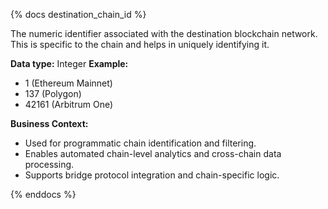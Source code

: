 {% docs destination_chain_id %}

The numeric identifier associated with the destination blockchain network. This is specific to the chain and helps in uniquely identifying it.

**Data type:** Integer
**Example:**
- 1 (Ethereum Mainnet)
- 137 (Polygon)
- 42161 (Arbitrum One)

**Business Context:**
- Used for programmatic chain identification and filtering.
- Enables automated chain-level analytics and cross-chain data processing.
- Supports bridge protocol integration and chain-specific logic.

{% enddocs %} 